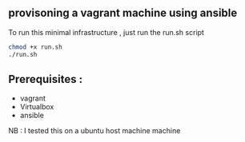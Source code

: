 ## provisoning a vagrant machine using ansible
 To run this minimal infrastructure , just run the run.sh script

```bash
chmod +x run.sh
./run.sh
```
## Prerequisites :
 - vagrant 
 - Virtualbox 
 - ansible

NB : I tested this on a ubuntu host machine machine
